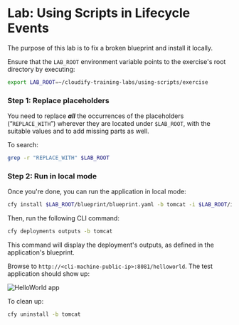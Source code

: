 # Lab: Using Scripts in Lifecycle Events

The purpose of this lab is to fix a broken blueprint and install it locally.

Ensure that the `LAB_ROOT` environment variable points to the exercise's root directory by executing:

```bash
export LAB_ROOT=~/cloudify-training-labs/using-scripts/exercise
```

### Step 1: Replace placeholders

You need to replace **_all_** the occurrences of the placeholders (“`REPLACE_WITH`”) wherever they are located under
`$LAB_ROOT`, with the suitable values and to add missing parts as well.
 
To search:

```bash
grep -r "REPLACE_WITH" $LAB_ROOT
```

### Step 2: Run in local mode

Once you're done, you can run the application in local mode:

```bash
cfy install $LAB_ROOT/blueprint/blueprint.yaml -b tomcat -i $LAB_ROOT/inputs/local.yaml
```

Then, run the following CLI command:

```bash
cfy deployments outputs -b tomcat
```

This command will display the deployment's outputs, as defined in the application's blueprint.

Browse to `http://<cli-machine-public-ip>:8081/helloworld`. The test application should show up:

![HelloWorld app](../../../raw/4.1/using-scripts/helloworld.png "HelloWorld app")

To clean up:

```bash
cfy uninstall -b tomcat
```
